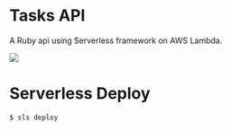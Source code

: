 # Tasks API

A Ruby api using Serverless framework on AWS Lambda.

![](https://codebuild.us-east-1.amazonaws.com/badges?uuid=eyJlbmNyeXB0ZWREYXRhIjoiR0hDNHhQd0cyVHJ0dnFqSW1BTHJvSmpPd1NjWk9oMmdSUlBZRUcvalZ0ZXF2UVF0Q0pEb2VwY0wxTHZzTFo1Z3VKZmh5TENFRnA3dmIyS1RSNWdBbU1NPSIsIml2UGFyYW1ldGVyU3BlYyI6ImkwenQ2bXFFN3VxK1U1bloiLCJtYXRlcmlhbFNldFNlcmlhbCI6MX0%3D&branch=master)

# Serverless Deploy

```sh
$ sls deploy
```

[1]: ./serverless-devops-talk.md